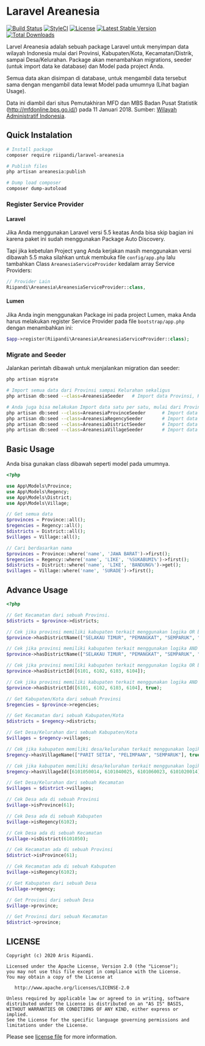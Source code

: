 # Laravel Areanesia
[![Build Status](https://travis-ci.org/riipandi/laravel-areanesia.svg?branch=master)](https://travis-ci.org/riipandi/laravel-areanesia)
[![StyleCI](https://styleci.io/repos/298961264/shield?branch=master)](https://styleci.io/repos/298961264)
[![License](https://poser.pugx.org/riipandi/laravel-areanesia/license)](https://packagist.org/packages/riipandi/laravel-areanesia)
[![Latest Stable Version](https://poser.pugx.org/riipandi/laravel-areanesia/v/stable)](https://packagist.org/packages/riipandi/laravel-areanesia)
[![Total Downloads](https://poser.pugx.org/riipandi/laravel-areanesia/downloads)](https://packagist.org/packages/riipandi/laravel-areanesia)

Larvel Areanesia adalah sebuah package Laravel untuk menyimpan data wilayah Indonesia mulai dari Provinsi, 
Kabupaten/Kota, Kecamatan/Distrik, sampai Desa/Kelurahan. Package akan menambahkan migrations, seeder 
(untuk import data ke database) dan Model pada project Anda.

Semua data akan disimpan di database, untuk mengambil data tersebut sama dengan mengambil data lewat Model 
pada umumnya (Lihat bagian Usage).

Data ini diambil dari situs Pemutakhiran MFD dan MBS Badan Pusat Statistik (http://mfdonline.bps.go.id/)
pada 11 Januari 2018. Sumber: [Wilayah Administratif Indonesia][wilayahindonesia].

## Quick Instalation
```sh
# Install package
composer require riipandi/laravel-areanesia

# Publish files
php artisan areanesia:publish

# Dump load composer
composer dump-autoload
```

### Register Service Provider

#### Laravel
Jika Anda menggunakan Laravel versi 5.5 keatas Anda bisa skip bagian ini karena paket ini sudah menggunakan Package Auto Discovery.

Tapi jika kebetulan Project yang Anda kerjakan masih menggunakan versi dibawah 5.5 maka silahkan untuk membuka
file `config/app.php` lalu tambahkan Class `AreanesiaServiceProvider` kedalam array Service Providers:

```php
// Provider Lain
Riipandi\Areanesia\AreanesiaServiceProvider::class,
```

#### Lumen
Jika Anda ingin menggunakan Package ini pada project Lumen, maka Anda harus melakukan register Service 
Provider pada file `bootstrap/app.php` dengan menambahkan ini:

```php
$app->register(Riipandi\Areanesia\AreanesiaServiceProvider::class);
```

### Migrate and Seeder
Jalankan perintah dibawah untuk menjalankan migration dan seeder:

```sh
php artisan migrate

# Import semua data dari Provinsi sampai Kelurahan sekaligus
php artisan db:seed --class=AreanesiaSeeder   # Import data Provinsi, Kota/Kabupaten, Kecamatan/Distrik dan Desa/Kelurahan

# Anda juga bisa melakukan Import data satu per satu, mulai dari Provinsi sampai Kelurahan
php artisan db:seed --class=AreanesiaProvinceSeeder      # Import data provinsi
php artisan db:seed --class=AreanesiaRegencySeeder       # Import data kota/kabupaten
php artisan db:seed --class=AreanesiaDistrictSeeder      # Import data kecamatan/distrik
php artisan db:seed --class=AreanesiaVillageSeeder       # Import data desa/kelurahan
```

## Basic Usage
Anda bisa gunakan class dibawah seperti model pada umumnya.

```php
<?php

use App\Models\Province;
use App\Models\Regency;
use App\Models\District;
use App\Models\Village;

// Get semua data
$provinces = Province::all();
$regencies = Regency::all();
$districts = District::all();
$villages = Village::all();

// Cari berdasarkan nama
$provinces = Province::where('name', 'JAWA BARAT')->first();
$regencies = Regency::where('name', 'LIKE', '%SUKABUMI%')->first();
$districts = District::where('name', 'LIKE', 'BANDUNG%')->get();
$villages = Village::where('name', 'SURADE')->first();
```

## Advance Usage

```php
<?php

// Get Kecamatan dari sebuah Provinsi.
$districts = $province->districts;

// Cek jika provinsi memiliki kabupaten terkait menggunakan logika OR bedasarkan nama kabupaten.
$province->hasDistrictName(["SELAKAU TIMUR", "PEMANGKAT", "SEMPARUK", "JAWAK"]);

// Cek jika provinsi memiliki kabupaten terkait menggunakan logika AND bedasarkan nama kabupaten.
$province->hasDistrictName(["SELAKAU TIMUR", "PEMANGKAT", "SEMPARUK", "JAWAI"], true);

// Cek jika provinsi memiliki kabupaten terkait menggunakan logika OR bedasarkan id kabupaten.
$province->hasDistrictId([6101, 6102, 6103, 6104]);

// Cek jika provinsi memiliki kabupaten terkait menggunakan logika AND bedasarkan id kabupaten.
$province->hasDistrictId([6101, 6102, 6103, 6104], true);

// Get Kabupaten/Kota dari sebuah Provinsi
$regencies = $province->regencies;

// Get Kecamatan dari sebuah Kabupaten/Kota
$districts = $regency->districts;

// Get Desa/Kelurahan dari sebuah Kabupaten/Kota
$villages = $regency->villages;

// Cek jika kabupaten memiliki desa/kelurahan terkait menggunakan logika AND bedasarkan nama desa/kelurahan.
$regency->hasVillageName(["PARIT SETIA", "PELIMPAAN", "SEMPARUK"], true);

// Cek jika kabupaten memiliki desa/kelurahan terkait menggunakan logika AND bedasarkan id desa/kelurahan.
$regency->hasVillageId([6101050014, 6101040025, 6101060023, 6101020014]);

// Get Desa/Kelurahan dari sebuah Kecamatan
$villages = $district->villages;

// Cek Desa ada di sebuah Provinsi
$village->isProvince(61);

// Cek Desa ada di sebuah Kabupaten
$village->isRegency(6102);

// Cek Desa ada di sebuah Kecamatan
$village->isDistrict(6101050);

// Cek Kecamatan ada di sebuah Provinsi
$district->isProvince(61);

// Cek Kecamatan ada di sebuah Kabupaten
$village->isRegency(6102);

// Get Kabupaten dari sebuah Desa
$village->regency;

// Get Provinsi dari sebuah Desa
$village->province;

// Get Provinsi dari sebuah Kecamatan
$district->province;
```

## LICENSE
```
Copyright (c) 2020 Aris Ripandi.

Licensed under the Apache License, Version 2.0 (the "License");
you may not use this file except in compliance with the License.
You may obtain a copy of the License at

   http://www.apache.org/licenses/LICENSE-2.0

Unless required by applicable law or agreed to in writing, software
distributed under the License is distributed on an "AS IS" BASIS,
WITHOUT WARRANTIES OR CONDITIONS OF ANY KIND, either express or implied.
See the License for the specific language governing permissions and
limitations under the License.
```

Please see [license file](./license.txt) for more information.

[wilayahindonesia]:https://github.com/edwardsamuel/Wilayah-Administratif-Indonesia
[choosealicense]:https://choosealicense.com/licenses/apache-2.0/
[releasepage]:https://github.com/riipandi/altstack/releases
